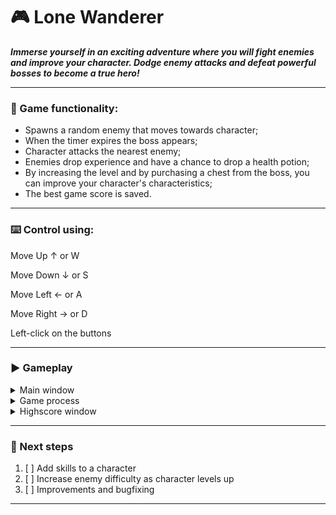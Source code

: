 # 🎮 Lone Wanderer

**_Immerse yourself in an exciting adventure where you will fight enemies and improve your character. 
Dodge enemy attacks and defeat powerful bosses to become a true hero!_**

-----
### 🎲 Game functionality:
* Spawns a random enemy that moves towards character;
* When the timer expires the boss appears;
* Character attacks the nearest enemy;
* Enemies drop experience and have a chance to drop a health potion;
* By increasing the level and by purchasing a chest from the boss, you can improve your character's characteristics;
* The best game score is saved.

-----
### ⌨️ Control using:

Move Up ↑ or W

Move Down ↓ or S

Move Left ← or A

Move Right → or D

Left-click on the buttons

-----
### ▶️ Gameplay
<details>
<summary>Main window</summary>

![Screenshot 2024-03-04 at 22.17.32.png](..%2F..%2F..%2F..%2F..%2F..%2FDesktop%2FScreenshot%202024-03-04%20at%2022.17.32.png)
</details>
<details>
<summary>Game process</summary>

![Screenshot 2024-03-04 at 22.17.55.png](..%2F..%2F..%2F..%2F..%2F..%2FDesktop%2FScreenshot%202024-03-04%20at%2022.17.55.png)
![Screenshot 2024-03-04 at 22.19.40.png](..%2F..%2F..%2F..%2F..%2F..%2FDesktop%2FScreenshot%202024-03-04%20at%2022.19.40.png)
</details>
<details>
<summary>Highscore window</summary>

![Screenshot 2024-03-04 at 22.18.12.png](..%2F..%2F..%2F..%2F..%2F..%2FDesktop%2FScreenshot%202024-03-04%20at%2022.18.12.png)
</details>

-----
### 🎯 Next steps
1. [ ] Add skills to a character
2. [ ] Increase enemy difficulty as character levels up
3. [ ] Improvements and bugfixing
-----